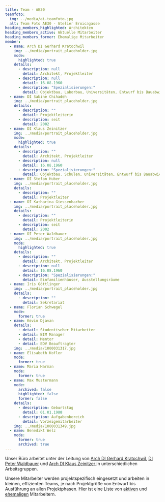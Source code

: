 ```yaml
---
title: Team - AE30
teamfoto:
  img: ../media/ai-teamfoto.jpg
  alt: Team Foto AE30 - Atelier Eroicagasse
heading_members_highlighted: Architekten
heading_members_active: Aktuelle Mitarbeiter
heading_members_former: Ehemalige Mitarbeiter
member:
  - name: Arch DI Gerhard Kratochwil
    img: ../media/portrait_placeholder.jpg
    mode:
      highlighted: true
    details:
      - description: null
        detail: Architekt, Projektleiter
      - description: null
        detail: 16.08.1960
      - description: "Spezialisierungen:"
        detail: Objektbau, Laborbau, Universitäten, Entwurf bis Bauabwicklung
  - name: DI Sabine Chihadeh
    img: ../media/portrait_placeholder.jpg
    details:
      - description: ""
        detail: Projektleiterin
      - description: seit
        detail: 2002
  - name: DI Klaus Zeinitzer
    img: ../media/portrait_placeholder.jpg
    mode:
      highlighted: true
    details:
      - description: ""
        detail: Architekt, Projektleiter
      - description: null
        detail: 16.08.1960
      - description: "Spezialisierungen:"
        detail: Objektbau, Schulen, Universitäten, Entwurf bis Bauabwicklung
  - name: DI Stefan Huber
    img: ../media/portrait_placeholder.jpg
    details:
      - description: ""
        detail: Projektleiter
  - name: DI Katharina Giessenbacher
    img: ../media/portrait_placeholder.jpg
    details:
      - description: ""
        detail: Projektleiterin
      - description: seit
        detail: 2002
  - name: DI Peter Waldbauer
    img: ../media/portrait_placeholder.jpg
    mode:
      highlighted: true
    details:
      - description: ""
        detail: Architekt, Projektleiter
      - description: null
        detail: 16.08.1960
      - description: "Spezialisierungen:"
        detail: Einfamilienhäuser, Ausstellungsräume
  - name: Iris Göttlinger
    img: ../media/portrait_placeholder.jpg
    details:
      - description: ""
        detail: Sekretariat
  - name: Florian Schwegel
    mode:
      former: true
  - name: Kevin Djavan
    details:
      - detail: Studentischer Mitarbeiter
      - detail: BIM Manager
      - detail: Mentor
      - detail: EDV Beauftragter
    img: ../media/1000031317.jpg
  - name: Elisabeth Kofler
    mode:
      former: true
  - name: Maria Harman
    mode:
      former: true
  - name: Max Mustermann
    mode:
      archived: false
      highlighted: false
      former: false
    details:
      - description: Geburtstag
        detail: 01.01.1988
      - description: Aufgabenbereich
        detail: Vorzeigemitarbeiter
    img: ../media/1000031349.jpg
  - name: Benedikt Welz
    mode:
      former: true
      archived: true
---
```

  Unser Büro arbeitet unter der Leitung von [Arch DI Gerhard
  Kratochwil](#members_highlighted), [DI Peter Waldbauer](#members_highlighted)
  und [Arch DI Klaus Zeinitzer ](#members_highlighted)in unterschiedlichen
  Arbeitsgruppen. 


  Unsere Mitarbeiter werden projektspezifisch eingesetzt und arbeiten in kleinen, effizienten Teams, je nach Projektgröße von Entwurf bis Ausführung an allen Projektphasen. Hier ist eine Liste von [aktiven](#members_active) und [ehemaligen](#members_former) Mitarbeitern.
